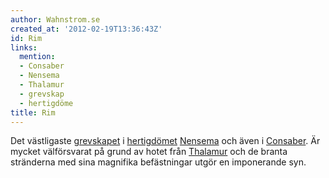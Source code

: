 ```yaml
---
author: Wahnstrom.se
created_at: '2012-02-19T13:36:43Z'
id: Rim
links:
  mention:
  - Consaber
  - Nensema
  - Thalamur
  - grevskap
  - hertigdöme
title: Rim
---
```


Det västligaste [grevskapet] i [hertigdömet][] [Nensema] och även i [Consaber]. Är mycket
välförsvarat på grund av hotet från [Thalamur] och de branta stränderna med sina magnifika
befästningar utgör en imponerande syn.

  [grevskapet]: grevskap
  [hertigdömet]: hertigdöme
  [Nensema]: Nensema
  [Consaber]: Consaber
  [Thalamur]: Thalamur
